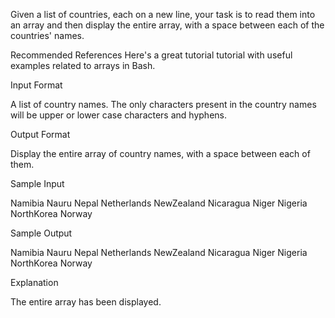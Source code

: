 Given a list of countries, each on a new line, your task is to read them into an array and then display the entire array, with a space between each of the countries' names.

Recommended References
Here's a great tutorial tutorial with useful examples related to arrays in Bash.

Input Format

A list of country names. The only characters present in the country names will be upper or lower case characters and hyphens.

Output Format

Display the entire array of country names, with a space between each of them.

Sample Input

Namibia
Nauru
Nepal
Netherlands
NewZealand
Nicaragua
Niger
Nigeria
NorthKorea
Norway

Sample Output

Namibia Nauru Nepal Netherlands NewZealand Nicaragua Niger Nigeria NorthKorea Norway

Explanation

The entire array has been displayed.
